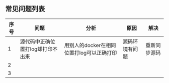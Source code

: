 ## 常见问题列表
| 序号  | 问题  | 分析  | 原因  | 解决 |
| ----- | ----- |-----| --------- | --------- | 
| 1 | 源代码中正确位置打log却打印不出来   | 用别人的docker在相同位置打log可以正确打印  | 源码环境有问题   |  重新同步源码   |
| 2 |      |       |       |      |
| 3 |      |       |       |      |
